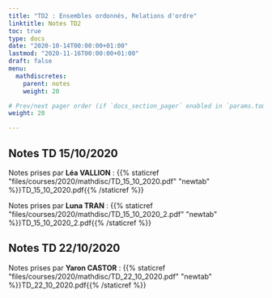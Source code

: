 ```yaml
---
title: "TD2 : Ensembles ordonnés, Relations d'ordre"
linktitle: Notes TD2
toc: true
type: docs
date: "2020-10-14T00:00:00+01:00"
lastmod: "2020-11-16T00:00:00+01:00"
draft: false
menu:
  mathdiscretes:
    parent: notes
    weight: 20

# Prev/next pager order (if `docs_section_pager` enabled in `params.toml`)
weight: 20

---
```


## Notes TD 15/10/2020

Notes prises par **Léa VALLION** : {{% staticref "files/courses/2020/mathdisc/TD_15_10_2020.pdf" "newtab" %}}TD_15_10_2020.pdf{{% /staticref %}}

Notes prises par **Luna TRAN** : {{% staticref "files/courses/2020/mathdisc/TD_15_10_2020_2.pdf" "newtab" %}}TD_15_10_2020_2.pdf{{% /staticref %}}

## Notes TD 22/10/2020

Notes prises par **Yaron CASTOR** : {{% staticref "files/courses/2020/mathdisc/TD_22_10_2020.pdf" "newtab" %}}TD_22_10_2020.pdf{{% /staticref %}}

